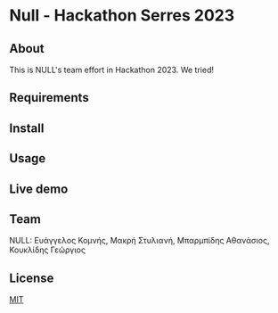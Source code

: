 # Null - Hackathon Serres 2023


## About
This is NULL's team effort in Hackathon 2023. We tried!

## Requirements

## Install

## Usage

## Live demo

## Team
NULL:
Ευάγγελος Κομνής,
Μακρή Στυλιανή,
Μπαρμπίδης Αθανάσιος,
Κουκλίδης Γεώργιος

## License

[MIT](LICENSE)
